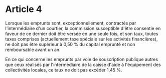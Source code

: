 # Article 4

Lorsque les emprunts sont, exceptionnellement, contractés par l'intermédiaire d'un courtier, la commission susceptible d'être consentie en faveur de ce dernier doit être versée en une seule fois, et son taux, toutes taxes comprises (actuellement taxe spéciale sur les activités financières), ne doit pas être supérieur à 0,50 % du capital emprunté et non remboursable avant un an.

En ce qui concerne les emprunts par voie de souscription publique autres que ceux réalisés par l'intermédiaire de la caisse d'aide à l'équipement des collectivités locales, ce taux ne doit pas excéder 1,45 %.

